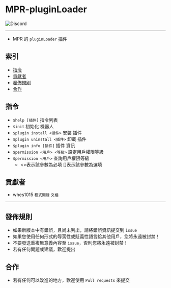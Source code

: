 # MPR-pluginLoader
<img alt="Discord" src="https://img.shields.io/discord/926545182407688273">

------

- MPR 的 `pluginLoader` 插件

## 索引
- [指令](#指令)
- [貢獻者](#貢獻者)
- [發佈規則](#發佈規則)
- [合作](#合作)

## 指令
- `$help [插件]` 指令列表
- `$init` 初始化 機器人
- `$plugin install <插件>` 安裝 插件
- `$plugin uninstall <插件>` 卸載 插件
- `$plugin info [插件]` 插件 資訊
- `$permission <用戶> <等級>` 設定用戶權限等級
- `$permission <用戶>` 查詢用戶權限等級
  - <>表示該參數為必填 []表示該參數為選填

## 貢獻者
- whes1015 `程式開發` `文檔`

------

## 發佈規則
- 如果新版本中有錯誤，且尚未列出，請將錯誤資訊提交到 ```issue```
- 如果您使用任何形式的辱罵性或貶義性語言給其他用戶，您將永遠被封禁！
- 不要發送重複無意義內容至 ```issue```，否則您將永遠被封禁！
- 若有任何問題或建議，歡迎提出

## 合作
- 若有任何可以改進的地方，歡迎使用 ```Pull requests``` 來提交
